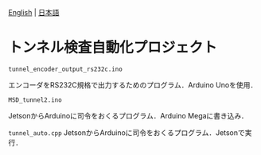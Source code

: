 [English](README.en.md) | [日本語](README.md)


# トンネル検査自動化プロジェクト

`tunnel_encoder_output_rs232c.ino`

エンコーダをRS232C規格で出力するためのプログラム．Arduino Unoを使用．

`MSD_tunnel2.ino`

JetsonからArduinoに司令をおくるプログラム．Arduino Megaに書き込み．

`tunnel_auto.cpp`
JetsonからArduinoに司令をおくるプログラム．Jetsonで実行．